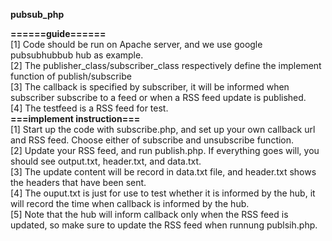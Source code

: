 <b>pubsub_php</b><p>
<b>======guide======</b><br>
[1] Code should be run on Apache server, and we use google pubsubhubbub hub as example.<br>
[2] The publisher_class/subscriber_class respectively define the implement function of publish/subscribe<br>
[3] The callback is specified by subscriber, it will be informed when subscriber subscribe to a feed or when a RSS feed update is published.<br>
[4] The testfeed is a RSS feed for test.<br>
<b>===implement instruction===</b><br>
[1] Start up the code with subscribe.php, and set up your own callback url and RSS feed. Choose either of subscribe and unsubscribe function.<br>
[2] Update your RSS feed, and run publish.php. If everything goes will, you should see output.txt, header.txt, and data.txt.<br>
[3] The update content will be record in data.txt file, and header.txt shows the headers that have been sent.<br>
[4] The ouput.txt is just for use to test whether it is informed by the hub, it will record the time when callback is informed by the hub.<br>
[5] Note that the hub will inform callback only when the RSS feed is updated, so make sure to update the RSS feed when runnung publsih.php.<br>
